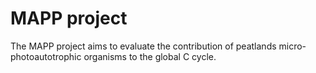# MAPP project

The MAPP project aims to evaluate the contribution of peatlands micro-photoautotrophic organisms to the global C cycle.
